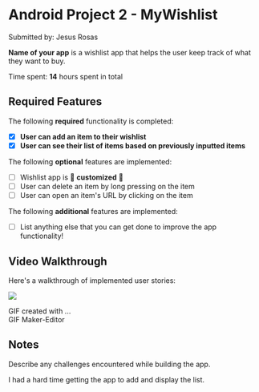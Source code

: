 # Android Project 2 - MyWishlist

Submitted by: Jesus Rosas

**Name of your app** is a wishlist app that helps the user keep track of what they want to buy.

Time spent: **14** hours spent in total

## Required Features

The following **required** functionality is completed:

- [x] **User can add an item to their wishlist**
- [x] **User can see their list of items based on previously inputted items**

The following **optional** features are implemented:

- [ ] Wishlist app is 🎨 **customized** 🎨
- [ ] User can delete an item by long pressing on the item
- [ ] User can open an item's URL by clicking on the item

The following **additional** features are implemented:

* [ ] List anything else that you can get done to improve the app functionality!

## Video Walkthrough

Here's a walkthrough of implemented user stories:

<img src=wishlist.gif />

<!-- Replace this with whatever GIF tool you used! -->
GIF created with ...  
GIF Maker-Editor

## Notes

Describe any challenges encountered while building the app.

I had a hard time getting the app to add and display the list.
